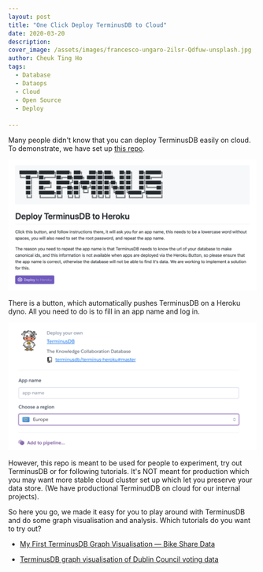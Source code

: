 ```yaml
---
layout: post
title: "One Click Deploy TerminusDB to Cloud"
date: 2020-03-20
description:
cover_image: /assets/images/francesco-ungaro-2ilsr-Qdfuw-unsplash.jpg
author: Cheuk Ting Ho
tags:
  - Database
  - Dataops
  - Cloud
  - Open Source
  - Deploy

---
```


Many people didn't know that you can deploy TerminusDB easily on cloud. To demonstrate, we have set up [this repo](https://github.com/terminusdb/terminus-heroku).

![GitHub repo: terminusdb/terminus-heroku](/assets/images/terminus-heroku.png)

There is a button, which automatically pushes TerminusDB on a Heroku dyno. All you need to do is to fill in an app name and log in.

![Log in to Heroku](/assets/images/heroku-login.png)

However, this repo is meant to be used for people to experiment, try out TerminusDB or for following tutorials. It's NOT meant for production which you may want more stable cloud cluster set up which let you preserve your data store. (We have productional TerminudDB on cloud for our internal projects).

So here you go, we made it easy for you to play around with TerminusDB and do some graph visualisation and analysis. Which tutorials do you want to try out?

* [My First TerminusDB Graph Visualisation — Bike Share Data](http://blog.terminusdb.com/2020/01/14/my-first-terminusdb-graph-visualisation-bike-share-data/)

* [TerminusDB graph visualisation of Dublin Council voting data](http://blog.terminusdb.com/2020/01/15/are-you-supporting-the-right-politician/)
